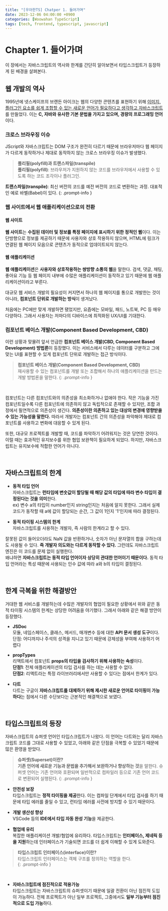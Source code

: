 ```yaml
---
title: "[우아한TS] Chatper 1. 들어가며"
date: 2023-12-06 04:00:00 +0900
categories: [Woowahan TypeScript]
tags: [tech, frontend, typescript, javascript]
---
```


# Chapter 1. 들어가며

이 장에서는 자바스크립트의 역사와 한계를 간단히 알아보면서 타입스크립트가 등장하게 된 배경을 살펴본다.

## **웹 개발의 역사**
1995년에 넷스케이프의 브랜든 아이크는 웹의 다양한 콘텐츠를 표현하기 위해 <u>이미지, 플러그인 요소를 쉽게 조합할 수 있는 새로운 언어가 필요하다고 생각하고 자바스크립트</u>를 만들었다. 이는 **C, 자바와 유사한 기본 문법을 가지고 있으며, 경량의 프로그래밍 언어**이다.

### 크로스 브라우징 이슈
JScript와 자바스크립트는 DOM 구조가 완전히 다르기 때문에 브라우저마다 웹 페이지가 다르게 동작하거나 제대로 동작하지 않는 크로스 브라우징 이슈가 발생했다.

> **폴리필(polyfill)과 트랜스파일(transpile)**  
**폴리필(polyfill)**: 브라우저가 지원하지 않는 코드를 브라우저에서 사용할 수 있도록 하는 코드 조각이나 플러그인.
>
**트랜스파일(transpile)**: 최신 버전의 코드를 예전 버전의 코드로 변환하는 과정. 대표적인 예로 바벨(Babel)이 있다.
{: .prompt-info }

### **웹 사이트에서 웹 애플리케이션으로의 전환**
#### **웹 사이트**
**웹 사이트**는 **수집된 데이터 및 정보를 특정 페이지에 표시하기 위한 정적인 웹**이다. 이는 단방향으로 정보를 제공하기 때문에 사용자와 상호 작용하지 않으며, HTML에 링크가 연결된 웹 페이지 모음으로 콘텐츠가 동적으로 업데이트되지 않는다.

#### **웹 애플리케이션**
**웹 애플리케이션**은 **사용자와 상호작용하는 쌍방향 소통의 웹**을 말한다. 검색, 댓글, 채팅, 좋아요 기능 등 웹 페이지 내부에 수많은 애플리케이션이 동작하고 있기 때문에 웹 애플리케이션이라고 부른다.

대규모 웹 서비스 개발의 필요성이 커지면서 하나의 웹 페이지를 통으로 개발한는 것이 아니라, **컴포넌트 단위로 개발하는 방식**이 생겨났다.  

처음에는 PC에만 맞게 개발하면 됐었지만, 요즘에는 모바일, 패드, 노트북, PC 등 매우 다양하다. 그래서 사용자는 저마다의 디바이스에 최적화된 UX/UI를 기대한다.  

### **컴포넌트 베이스 개발(Component Based Development, CBD)**

이런 상황과 맞물려 앞서 언급한 **컴포넌트 베이스 개발(CBD, Component Based Development) 방법론**이 등장했다. 이는 서비스에서 다루는 데이터를 구분하고 그에 맞는 UI를 표현할 수 있게 컴포넌트 단위로 개발하는 접근 방식이다.  

> **컴포넌트 베이스 개발(Component Based Development, CBD)**  
재사용할 수 있는 컴포넌트를 개발 또는 조합해서 하나의 애플리케이션을 만드는 개발 방법론을 말한다.
{: .prompt-info }

<br>

컴포넌트는 다른 컴포넌트와의 의존성을 최소화하거나 없애야 한다. 작은 기능을 가진 컴포넌트일수록 다른 컴포넌트에 의존하지 않고 독립적으로 존재할 수 있지만, 조합 과정에서 필연적으로 의존성이 생긴다. **의존성이란 의존하고 있는 대상의 변경에 영향받을 수 있는 가능성을 말한다.** 따라서 개발자는 컴포넌트 간의 의존성을 파악해야 제대로 컴포넌트를 사용하고 변화에 대응할 수 있게 된다.  

또한, 대규모 프로젝트를 개발할 때, 코드를 파악하기 어려워지는 것은 당연한 것이다. 이럴 때는 효과적인 유지보수를 위한 협업 보완책이 필요하게 되었다. 하지만, 자바스크립트는 유지보수에 적합한 언어가 아니다.  

<br>

## **자바스크립트의 한계**
- **동적 타입 언어**  
자바스크립트는 **런타임에 변숫값이 할당될 때 해당 값의 타입에 따라 변수 타입이 결정된다는 것을 의미**한다.  
ex) 변수 a의 타입이 number인지 string인지는 처음에 알지 못한다. 그래서 실제 코드가 동작할 때 a에 값이 할당되는 순간, 그 값이 1인지 '1'인지에 따라 결정된다.  

- **동적 타이핑 시스템의 한계**  
자바스크립트를 사용하는 개발자, 즉 사람의 한계라고 할 수 있다.  

잘못된 값이 들어오더라도 NaN 값을 반환하거나, 숫자가 아닌 문자열의 합을 구하는데도 사용될 수 있다. **즉 개발자 의도와는 다르게 동작할 수 있다.** 그런데도 자바스크립트 엔진은 이 코드를 문제 없이 실행한다.  
왜냐하면 **자바스크립트는 동적 타입 언어이자 상당히 관대한 언어이기 때문이다.** 동적 타입 언어라는 특성 때문에 사용되는 인수 값에 따라 a와 b의 타입이 결정된다.  

<br>

## **한계 극복을 위한 해결방안**
거대한 웹 서비스를 개발하는데 수많은 개발자의 협업이 필요한 상황에서 위와 같은 동적 타이핑 시스템의 한계는 상당한 어려움을 야기했다. 그래서 아래와 같은 해결 방안이 등장했다.  

- **JSDoc**  
모듈, 네임스페이스, 클래스, 메서드, 매개변수 등에 대한 **API 문서 생성 도구**이다.  
단점: 어디까지나 주석의 성격을 지니고 있기 때문에 강제성을 부여해 사용하기 어렵다  

- **propTypes**  
리액트에서 컴포넌트 **props의 타입을 검사하기 위해 사용하는 속성**이다.  
**단점1**: 전체 애플리케이션의 타입 검사를 하는 데는 사용할 수 없다.  
**단점2**: 리액트라는 특정 라이브러리에서만 사용할 수 있다는 점에서 한계가 있다.

- **다트**  
다트는 구글이 **자바스크립트를 대체하기 위해 제시한 새로운 언어로 타이핑이 가능하다**는 점에서 다른 수단보다는 근본적인 해결책으로 보였다.  

<br>

## **타입스크립트의 등장**
자바스크립트의 슈퍼셋 언어인 타입스크립트가 나왔다. 이 언어는 다트와는 달리 자바스크립트 코드를 그대로 사용할 수 있었고, 아래와 같은 단점을 극복할 수 있었기 때문에 많은 환영을 받았다.

> **슈퍼셋(Superset)이란?**  
**기존 언어에 새로운 기능과 문법을 추가해서 보완하거나 향상하는 것**을 말한다. 슈퍼셋 언어는 기존 언어와 호환되며 일반적으로 컴파일러 등으로 기존 언어 코드로 변환되어 실행된다.
{: .prompt-info }

- **안전성 보장**  
타입스크립트는 **정적 타이핑을 제공**한다. 이는 컴파일 단계에서 타입 검사를 하기 때문에 타입 에러를 줄일 수 있고, 런타임 에러를 사전에 방지할 수 있기 때문이다.  

- **개발 생산성 향상**  
VSCode 등의 **IDE에서 타입 자동 완성 기능**을 제공한다.  

- **협업에 유리**  
복잡한 애플리케이션 개발/협업에 유리하다. 타입스크립트는 **인터페이스, 제네릭 등을 지원**하는데 인터페이스가 기술되면 코드를 더 쉽게 이해할 수 있게 도와준다.  

> **타입스크립트 인터페이스(interface)이란?**  
타입스크립트 인터페이스는 객체 구조를 정의하는 역할을 한다.  
{: .prompt-info }

<br>

- **자바스크립트에 점진적으로 적용가능**  
타입스크립트는 자바스크립트의 슈퍼셋이기 때문에 일괄 전환이 아닌 점진적 도입이 가능하다. 전체 프로젝트가 아닌 일부 프로젝트, 그중에서도 **일부 기능부터 점진적으로 도입 가능**하다.



